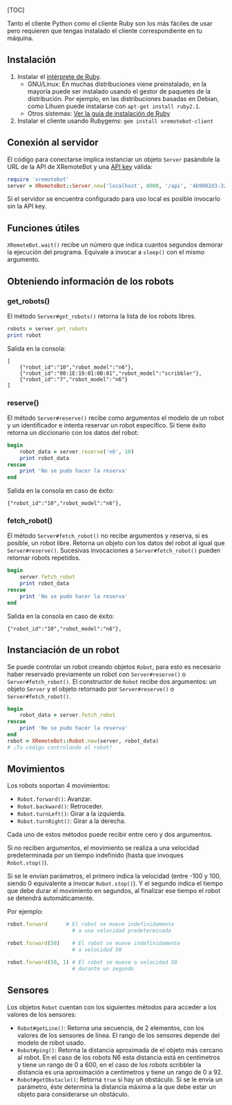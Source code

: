 [TOC]

Tanto el cliente Python como el cliente Ruby son los más fáciles de
usar pero requieren que tengas instalado el cliente correspondiente
en tu máquina.

Instalación
-----------


1. Instalar el [intérprete de Ruby](https://www.ruby-lang.org/es/downloads/).
    * GNU/Linux: En muchas distribuciones viene preinstalado, en la mayoría
    puede ser instalado usando el gestor de paquetes de la distribución. Por
    ejemplo, en las distribuciones basadas en Debian, como Lihuen puede
    instalarse con `apt-get install ruby2.1`.
    * Otros sistemas: [Ver la guía de instalación de
    Ruby](https://www.ruby-lang.org/es/documentation/installation/)
1. Instalar el cliente usando Rubygems: `gem install xremotebot-client`



Conexión al servidor
--------------------

El código para conectarse implica instanciar un objeto `Server` pasándole
la URL de la API de XRemoteBot y una [API key](/user) válida:

```ruby
require 'xremotebot'
server = XRemoteBot::Server.new('localhost', 8000, '/api', '4b9902d3-3295-41b9-a0f5-8bc2015d0ece')
```

Si el servidor se encuentra configurado para uso local es posible invocarlo
sin la API key.

Funciones útiles
----------------

`XRemoteBot.wait()` recibe un número que indica cuantos segundos demorar la ejecución
del programa. Equivale a invocar a `sleep()` con el mismo argumento.

Obteniendo información de los robots
------------------------------------

### get_robots()

El método `Server#get_robots()` retorna la lista de los robots libres.

```ruby
robots = server.get_robots
print robot
```

Salida en la consola:

```
[
    {"robot_id":"10","robot_model":"n6"},
    {"robot_id":"00:1E:19:01:0B:81","robot_model":"scribbler"},
    {"robot_id":"7","robot_model":"n6"}
]
```

### reserve()

El método `Server#reserve()` recibe como argumentos el modelo de un robot y
un identificador e intenta reservar un robot específico. Si tiene éxito
retorna un diccionario con los datos del robot:

```ruby
begin
    robot_data = server.reserve('n6', 10)
    print robot_data
rescue
    print 'No se pudo hacer la reserva'
end
```

Salida en la consola en caso de éxito:

```
{"robot_id":"10","robot_model":"n6"},
```

### fetch_robot()

El método `Server#fetch_robot()` no recibe argumentos y reserva, si es
posible, un robot libre. Retorna un objeto con los datos del robot al
igual que `Server#reserve()`. Sucesivas
invocaciones a `Server#fetch_robot()` pueden retornar robots repetidos.

```ruby
begin
    server.fetch_robot
    print robot_data
rescue
    print 'No se pudo hacer la reserva'
end
```

Salida en la consola en caso de éxito:

```
{"robot_id":"10","robot_model":"n6"},
```

Instanciación de un robot
-------------------------

Se puede controlar un robot creando objetos `Robot`, para esto es necesario
haber reservado previamente un robot con `Server#reserve()` o
`Server#fetch_robot()`. El constructor de `Robot` recibe dos argumentos: un
objeto `Server` y el objeto retornado por `Server#reserve()` o `Server#fetch_robot()`.

```ruby
begin
    robot_data = server.fetch_robot
rescue
    print 'No se pudo hacer la reserva'
end
robot = XRemoteBot::Robot.new(server, robot_data)
# ¡Tu código controlando al robot!
```

Movimientos
-----------

Los robots soportan 4 movimientos:

* `Robot.forward()`: Avanzar.
* `Robot.backward()`: Retroceder.
* `Robot.turnLeft()`: Girar a la izquierda.
* `Robot.turnRight()`: Girar a la derecha.

Cada uno de estos métodos puede recibir entre cero y dos
argumentos.

Si no reciben argumentos, el movimiento
se realiza a una velocidad predeterminada por un tiempo
indefinido (hasta que invoques `Robot.stop()`).

Si se le envían parámetros, el primero indica la velocidad
(entre -100 y 100, siendo 0 equivalente a invocar
`Robot.stop()`). Y el segundo indica el tiempo que debe
durar el movimiento en segundos, al finalizar ese tiempo
el robot se detendrá automáticamente.

Por ejemplo:

```ruby
robot.forward      # El robot se mueve indefinidamente
                     # a una velocidad predeterminada
```

```ruby
robot.forward(50)    # El robot se mueve indefinidamente
                     # a velocidad 50
```

```ruby
robot.forward(50, 1) # El robot se mueve a velocidad 50
                     # durante un segundo
```

Sensores
---------

Los objetos `Robot` cuentan con los siguientes métodos
para acceder a los valores de los sensores:

* `Robot#getLine()`: Retorna una secuencia, de 2 elementos, con los valores
    de los sensores de línea. El rango de los sensores depende
    del modelo de robot usado.
* `Robot#ping()`: Retorna la distancia aproximada de el objeto
    más cercano al robot. En el caso de los robots N6 esta distancia
    está en centímetros y tiene un rango de 0 a 600, en el caso
    de los robots scribbler la distancia es una aproximación a
    centímetros y tiene un rango de 0 a 92.
* `Robot#getObstacle()`: Retorna `true` si hay un obstáculo. Si
    se le envía un parámetro, éste determina la distancia máxima
    a la que
    debe estar un objeto para considerarse un obstáculo.

